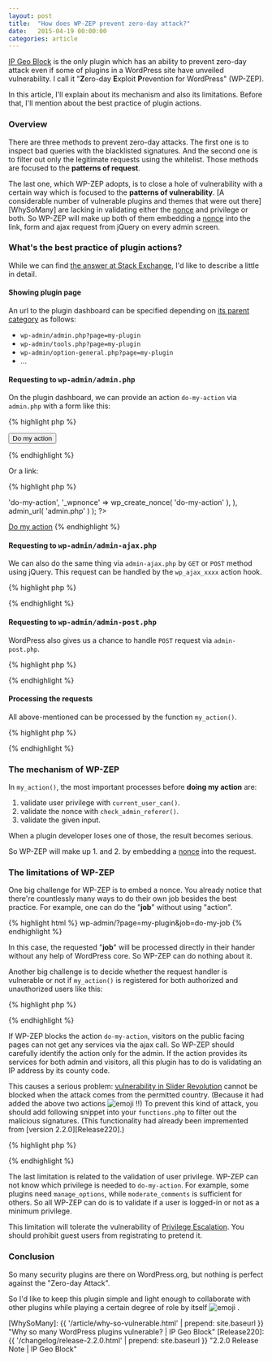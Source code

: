 ```yaml
---
layout: post
title:  "How does WP-ZEP prevent zero-day attack?"
date:   2015-04-19 00:00:00
categories: article
---
```


[IP Geo Block][IP-Geo-Block] is the only plugin which has an ability to 
prevent zero-day attack even if some of plugins in a WordPress site have 
unveiled vulnerability. I call it "**Z**ero-day **E**xploit **P**revention 
for WordPress" (WP-ZEP).

In this article, I'll explain about its mechanism and also its limitations.
Before that, I'll mention about the best practice of plugin actions.

<!--more-->

### Overview ###

There are three methods to prevent zero-day attacks. The first one is to 
inspect bad queries with the blacklisted signatures. And the second one is 
to filter out only the legitimate requests using the whitelist. Those methods 
are focused to the **patterns of request**.

The last one, which WP-ZEP adopts, is to close a hole of vulnerability with a 
certain way which is focused to the **patterns of vulnerability**.
  [A considerable number of vulnerable plugins and themes that were out there]
  [WhySoMany]
are lacking in validating either the 
  [nonce][CryptNonce]
and privilege or both. So WP-ZEP will make up both of them embedding a 
  [nonce][WordPressNonces]
into the link, form and ajax request from jQuery on every admin screen.

### What's the best practice of plugin actions? ###

While we can find [the answer at Stack Exchange][Stack-Exchange], I'd like to 
describe a little in detail.

#### Showing plugin page ####

An url to the plugin dashboard can be specified depending on 
[its parent category][Sub-Level-Menu] as follows:

* `wp-admin/admin.php?page=my-plugin`
* `wp-admin/tools.php?page=my-plugin`
* `wp-admin/option-general.php?page=my-plugin`
* &hellip;

#### Requesting to <samp>wp-admin/admin.php</samp> ####

On the plugin dashboard, we can provide an action `do-my-action` via 
`admin.php` with a form like this:

{% highlight php %}
<?php add_action( 'admin_action_' . 'do-my-action', 'my_action' ); ?>
<form action="<?php echo admin_url( 'admin.php' ); ?>">
    <?php wp_nonce_field( 'do-my-action' ); ?>
    <input type="hidden" name="action" value="do-my-action" />
    <input type="submit" class="button" value="Do my action" />
</form>
{% endhighlight %}

Or a link:

{% highlight php %}
<?php
$link = add_query_arg(
    array(
        'action' => 'do-my-action',
        '_wpnonce' => wp_create_nonce( 'do-my-action' ),
    ),
    admin_url( 'admin.php' )
);
?>
<a href="<?php echo esc_url( $link ); ?>">Do my action</a>
{% endhighlight %}

#### Requesting to <samp>wp-admin/admin-ajax.php</samp> ####

We can also do the same thing via `admin-ajax.php` by `GET` or `POST` method 
using jQuery. This request can be handled by the `wp_ajax_xxxx` action hook.

{% highlight php %}
<?php add_action( 'wp_ajax_' . 'do-my-action', 'my_action' ); ?>
{% endhighlight %}

#### Requesting to <samp>wp-admin/admin-post.php</samp> ####

WordPress also gives us a chance to handle `POST` request via `admin-post.php`.

{% highlight php %}
<?php add_action( 'admin_post_' . 'do-my-action', 'my_action' ); ?>
{% endhighlight %}

#### Processing the requests ####

All above-mentioned can be processed by the function `my_action()`.

{% highlight php %}
<?php
function my_action() {
    // validate privilege and nonce
    if ( ! current_user_can( 'manage_options' ) ||
         ! check_admin_referer( 'do-my-action' ) ) {
        return; // force to redirect to login page
    }

    // do my action
    $result = ...;

    // show result in case of Ajax
    if ( defined( 'DOING_AJAX' ) && DOING_AJAX ) {
        wp_send_json( $result );
    }

    // show result after page transition
    else {
        if ( isset( $_REQUEST['_wp_http_referer'] ) ) {
            // redirect to the referer by wp_nonce_field()
            $redirect_to = $_REQUEST['_wp_http_referer'];
        }
        else if ( isset( $_SERVER['HTTP_REFERER'] ) ) {
            // redirect to the referer by browser
            $redirect_to = $_SERVER['HTTP_REFERER'];
        }
        else {
            // redirect to the plugin page
            $redirect_to = admin_url( 'admin.php?page=my-plugin' );
        }

        wp_safe_redirect( $redirect_to );
    }

    die();
}
?>
{% endhighlight %}

### The mechanism of WP-ZEP ###

In `my_action()`, the most important processes before **doing my action** are:

1. validate user privilege with `current_user_can()`.
2. validate the nonce with `check_admin_referer()`.
3. validate the given input.

When a plugin developer loses one of those, the result becomes serious.

So WP-ZEP will make up 1. and 2. by embedding a [nonce][WordPressNonces] into 
the request.

### The limitations of WP-ZEP ###

One big challenge for WP-ZEP is to embed a nonce. You already notice that 
there're countlessly many ways to do their own job besides the best practice.
For example, one can do the "**job**" without using "action".

{% highlight html %}
wp-admin/?page=my-plugin&job=do-my-job
{% endhighlight %}

In this case, the requested "**job**" will be processed directly in their 
hander without any help of WordPress core. So WP-ZEP can do nothing about it.

Another big challenge is to decide whether the request handler is vulnerable or
not if `my_action()` is registered for both authorized and unauthorized users 
like this:

{% highlight php %}
<?php
add_action( 'wp_ajax_'        . 'do-my-action', 'my_action' );
add_action( 'wp_ajax_nopriv_' . 'do-my-action', 'my_action' );
?>
{% endhighlight %}

If WP-ZEP blocks the action `do-my-action`, visitors on the public facing 
pages can not get any services via the ajax call. So WP-ZEP should carefully 
identify the action only for the admin. If the action provides its services 
for both admin and visitors, all this plugin has to do is validating an IP 
address by its county code.

This causes a serious problem: 
[vulnerability in Slider Revolution][Slider-Revolution] 
cannot be blocked when the attack comes from the permitted country. (Because 
it had added the above two actions <span class="emoji">
![emoji](https://assets-cdn.github.com/images/icons/emoji/unicode/1f620.png)
</span> !!) To prevent this kind of attack, you should add following snippet 
into your `functions.php` to filter out the malicious signatures. (This 
functionality had already been impremented from [version 2.2.0][Release220].)

{% highlight php %}
<?php
add_filter( 'ip-geo-block-admin', 'my_protectives' );
function my_protectives( $validate ) {
    $signatures = array(
        'wp-config.php',
        'passwd',
    );

    $req = strtolower( urldecode( serialize( $_GET + $_POST ) ) );

    foreach ( $signatures as $item ) {
        if ( strpos( $req, $item ) !== FALSE ) {
            $validate['result'] = 'blocked';
            break;
        }
    }

    return $validate;
}
?>
{% endhighlight %}

The last limitation is related to the validation of user privilege. WP-ZEP can 
not know which privilege is needed to `do-my-action`. For example, some plugins
need `manage_options`, while `moderate_comments` is sufficient for others.
So all WP-ZEP can do is to validate if a user is logged-in or not as a minimum 
privilege.

This limitation will tolerate the vulnerability of 
[Privilege Escalation][PrivilegeEscalation]. You should prohibit guest users 
from registrating to pretend it.

### Conclusion ###

So many security plugins are there on WordPress.org, but nothing is perfect 
against the "Zero-day Attack".

So I'd like to keep this plugin simple and light enough to collaborate with 
other plugins while playing a certain degree of role by itself <span class="emoji">
![emoji](https://assets-cdn.github.com/images/icons/emoji/unicode/1f47b.png)
</span>.

[CryptNonce]:          https://en.wikipedia.org/wiki/Cryptographic_nonce "Cryptographic nonce - Wikipedia, the free encyclopedia"
[IP-Geo-Block]:        https://wordpress.org/plugins/ip-geo-block/ "WordPress › IP Geo Block « WordPress Plugins"
[Stack-Exchange]:      https://wordpress.stackexchange.com/questions/10500/how-do-i-best-handle-custom-plugin-page-actions "wp admin - How do i best handle custom plugin page actions? - WordPress Development Stack Exchange"
[Sub-Level-Menu]:      https://codex.wordpress.org/Administration_Menus#Sub-Level_Menus "Administration Menus « WordPress Codex"
[Slider-Revolution]:   https://blog.sucuri.net/2014/09/slider-revolution-plugin-critical-vulnerability-being-exploited.html "Slider Revolution Plugin Critical Vulnerability Being Exploited | Sucuri Blog"
[PrivilegeEscalation]: https://en.wikipedia.org/wiki/Privilege_escalation "Privilege escalation - Wikipedia, the free encyclopedia"
[WordPressNonces]:     https://codex.wordpress.org/WordPress_Nonces "WordPress Nonces « WordPress Codex"
[WhySoMany]:           {{ '/article/why-so-vulnerable.html' | prepend: site.baseurl }} "Why so many WordPress plugins vulnerable? | IP Geo Block"
[Release220]:          {{ '/changelog/release-2.2.0.html'   | prepend: site.baseurl }} "2.2.0 Release Note | IP Geo Block"
